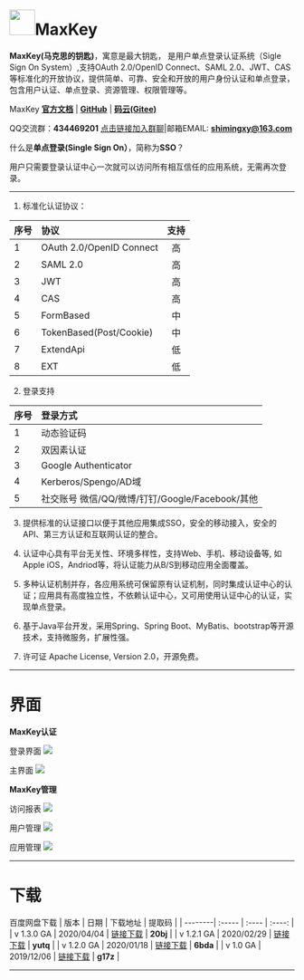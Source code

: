 # <img src="https://github.com/shimingxy/MaxKey/blob/master/docs/images/logo.jpg?raw=true" width="45px">MaxKey

**MaxKey(马克思的钥匙)**，寓意是最大钥匙， 是用户单点登录认证系统（Sigle Sign On System）,支持OAuth 2.0/OpenID Connect、SAML 2.0、JWT、CAS等标准化的开放协议，提供简单、可靠、安全和开放的用户身份认证和单点登录，包含用户认证、单点登录、资源管理、权限管理等。

  MaxKey  <a href="https://shimingxy.github.io/MaxKey/" target="_blank">**官方文档**</a> | <a href="https://github.com/shimingxy/MaxKey" target="_blank">**GitHub**</a> | <a href="https://gitee.com/shimingxy/MaxKey" target="_blank">**码云(Gitee)**</a>
  
  QQ交流群：**434469201** <a href="https://jq.qq.com/?_wv=1027&k=5WrpQ6o" target="_blank">点击链接加入群聊</a>|邮箱EMAIL: **shimingxy@163.com**
 
什么是**单点登录(Single Sign On）**，简称为**SSO**？

  用户只需要登录认证中心一次就可以访问所有相互信任的应用系统，无需再次登录。
  
------------

1.  标准化认证协议：

| 序号    | 协议   |  支持  |
| --------| :-----  | :----:  |
| 1       | OAuth 2.0/OpenID Connect   |  高  |
| 2       | SAML 2.0   				   |  高  |
| 3       | JWT  					   |  高  |
| 4       | CAS						   |  高  |
| 5       | FormBased				   |  中  |
| 6       | TokenBased(Post/Cookie)	   |  中  |
| 7       | ExtendApi				   |  低  |
| 8       | EXT						   |  低  |

2. 登录支持

| 序号    | 登录方式   | 
| --------| :-----  |
| 1       | 动态验证码   	| 
| 2       | 双因素认证   	| 
| 3       | Google Authenticator   	|
| 4       | Kerberos/Spengo/AD域|
| 5       | 社交账号 微信/QQ/微博/钉钉/Google/Facebook/其他  | 


3. 提供标准的认证接口以便于其他应用集成SSO，安全的移动接入，安全的API、第三方认证和互联网认证的整合。

4. 认证中心具有平台无关性、环境多样性，支持Web、手机、移动设备等, 如Apple iOS，Andriod等，将认证能力从B/S到移动应用全面覆盖。

5. 多种认证机制并存，各应用系统可保留原有认证机制，同时集成认证中心的认证；应用具有高度独立性，不依赖认证中心，又可用使用认证中心的认证，实现单点登录。

6. 基于Java平台开发，采用Spring、Spring Boot、MyBatis、bootstrap等开源技术，支持微服务，扩展性强。  

7. 许可证 Apache License, Version 2.0，开源免费。 

------------
# 界面
**MaxKey认证**

登录界面
<img src="https://github.com/shimingxy/MaxKey/blob/master/docs/images/maxkey_login.png?raw=true"/>

主界面
<img src="https://github.com/shimingxy/MaxKey/blob/master/docs/images/maxkey_index.png?raw=true"/>

**MaxKey管理**

访问报表
<img src="https://github.com/shimingxy/MaxKey/blob/master/docs/images/maxkey_mgt_rpt.png?raw=true"/>

用户管理
<img src="https://github.com/shimingxy/MaxKey/blob/master/docs/images/maxkey_mgt_users.png?raw=true"/>

应用管理
<img src="https://github.com/shimingxy/MaxKey/blob/master/docs/images/maxkey_mgt_apps.png?raw=true"/>

------------
# 下载

百度网盘下载
| 版本    | 日期   |  下载地址  |  提取码  |
| --------| :-----  | :----  | :----:  |
| v 1.3.0 GA | 2020/04/04   |  <a href="https://pan.baidu.com/s/1o7vfBeq21Az_0s0tJvObOw" target="_blank">链接下载</a>  |  **20bj**  |
| v 1.2.1 GA | 2020/02/29   |  <a href="https://pan.baidu.com/s/1FDkJ4DOMQq8tPAXrIfDeKA" target="_blank">链接下载</a>  |  **yutq**  |
| v 1.2.0 GA | 2020/01/18   |  <a href="https://pan.baidu.com/s/1NDeB_g_-6Qbn_bHkTGnFGA" target="_blank">链接下载</a>  |  **6bda**  |
| v 1.0 GA   | 2019/12/06   |  <a href="https://pan.baidu.com/s/15j7RSUQybCVlHx8uyFk2rQ" target="_blank">链接下载</a>  |  **g17z**  |

------------



